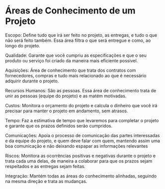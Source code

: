 # Áreas de Conhecimento de um Projeto


Escopo:
Define tudo que irá ser feito no projeto, as entregas, e tudo o que não será feito também. Essa área filtra o que será entregue e como, ao longo do projeto.

Qualidade:
Garante que você cumpriu as especificações e que o seu produto  ou serviço foi criado da maneira mais eficiente possivel.

Aquisições:
Área de conhecimento que trata dos contratos com fornecedores, compras e tudo mais relacionado ao que é necessário adquirir durante o projeto.

Recursos Humanos:
São as pessoas. Essa área de conhecimento trata de unir as pessoas (equipe do projeto) e as matém motivadas.

Custos:
Monitora o orçamento do projeto e calcula o dinheiro que você irá precisar para manter o projeto em andamento, sem atrasos.

Tempo:
Faz a estimativa de tempo que levaremos para completar o projeto e garante que os prazos definidos serão cumpridos.

Comunicações:
Apoia o processo de comunicação das partes interessadas e da equipe do projeto, e quem deve falar com quem, mantendo assim uma boa comunicação e não deixando espapar as informações relevantes

Riscos:
Monitora as ocorrências positivas e negativas durante o projeto e trata cada uma delas, de maneira a colaborar para que os prazos sejam respeitados e as entregas sejam feitas.

Integração:
Mantém todas as áreas do conhecimento alinhadas, seguindo na mesma direção e trata as mudanças.
